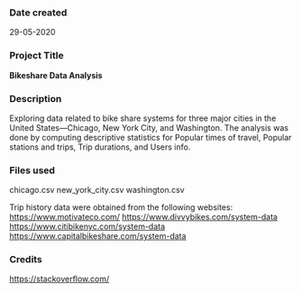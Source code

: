 ### Date created
29-05-2020

### Project Title
**Bikeshare Data Analysis**

### Description
Exploring data related to bike share systems for three major cities in the United States—Chicago, New York City, and Washington. The analysis was done by computing descriptive statistics for Popular times of travel, Popular stations and trips, Trip durations, and Users info.

### Files used
chicago.csv
new_york_city.csv
washington.csv

Trip history data were obtained from the following websites:
https://www.motivateco.com/
https://www.divvybikes.com/system-data
https://www.citibikenyc.com/system-data
https://www.capitalbikeshare.com/system-data


### Credits
https://stackoverflow.com/
